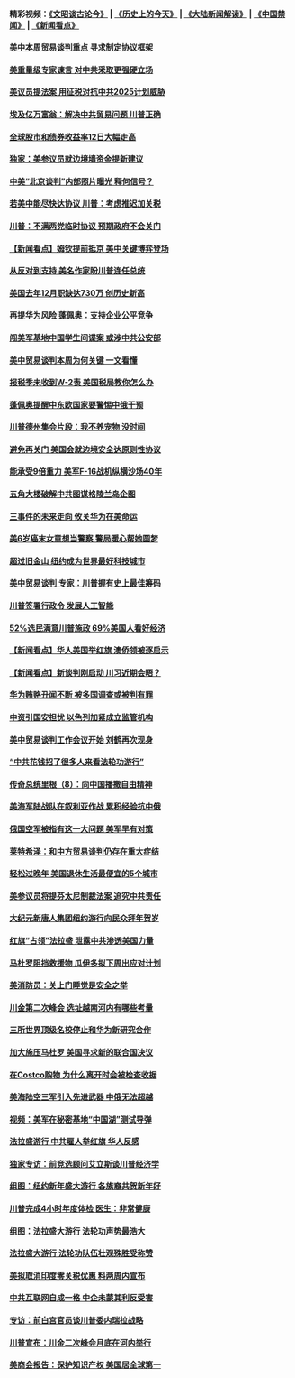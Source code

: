 #### 精彩视频：[《文昭谈古论今》](http://45.76.195.252/wenzhao) | [《历史上的今天》](http://45.76.195.252/today-in-history) | [《大陆新闻解读》](http://45.76.195.252/ntdtv-comedy) | [《中国禁闻》](http://45.76.195.252/ntdtv-news) | [《新闻看点》](http://45.76.195.252/news-insight) 

 #### [美中本周贸易谈判重点 寻求制定协议框架](../pages/nsc412/n11041912.md?t=02131418) 

#### [美重量级专家谏言 对中共采取更强硬立场](../pages/nsc412/n11040358.md?t=02131418) 

#### [美议员提法案 用征税对抗中共2025计划威胁](../pages/nsc412/n11040820.md?t=02131418) 

#### [埃及亿万富翁：解决中共贸易问题 川普正确](../pages/nsc412/n11040351.md?t=02131418) 

#### [全球股市和债券收益率12日大幅走高](../pages/nsc412/n11040548.md?t=02131418) 

#### [独家：美参议员就边境墙资金提新建议](../pages/nsc412/n11040426.md?t=02131418) 

#### [中美“北京谈判”内部照片曝光 释何信号？](../pages/nsc412/n11040032.md?t=02131418) 

#### [若美中能尽快达协议 川普：考虑推迟加关税](../pages/nsc412/n11040298.md?t=02131418) 

#### [川普：不满两党临时协议 预期政府不会关门](../pages/nsc412/n11040382.md?t=02131418) 

#### [【新闻看点】姆钦提前抵京 美中关键博弈登场](../pages/nsc412/n11040007.md?t=02131418) 

#### [从反对到支持 美名作家盼川普连任总统](../pages/nsc412/n11040403.md?t=02131418) 

#### [美国去年12月职缺达730万 创历史新高](../pages/nsc412/n11040252.md?t=02131418) 

#### [再提华为风险 蓬佩奥：支持企业公平竞争](../pages/nsc412/n11040198.md?t=02131418) 

#### [闯美军基地中国学生间谍案 或涉中共公安部](../pages/nsc412/n11040083.md?t=02131418) 

#### [美中贸易谈判本周为何关键 一文看懂](../pages/nsc412/n11040025.md?t=02131418) 

#### [报税季未收到W-2表 美国税局教你怎么办](../pages/nsc412/n11040031.md?t=02131418) 

#### [蓬佩奥提醒中东欧国家要警惕中俄干预](../pages/nsc412/n11039745.md?t=02131418) 

#### [川普德州集会片段：我不养宠物 没时间](../pages/nsc412/n11039218.md?t=02131418) 

#### [避免再关门 美国会就边境安全达原则性协议](../pages/nsc412/n11039556.md?t=02131418) 

#### [能承受9倍重力 美军F-16战机纵横沙场40年](../pages/nsc412/n11039432.md?t=02131418) 

#### [五角大楼破解中共图谋格陵兰岛企图](../pages/nsc412/n11038368.md?t=02131418) 

#### [三事件的未来走向 攸关华为在美命运](../pages/nsc412/n11038473.md?t=02131418) 

#### [美6岁癌末女童想当警察 警局暖心帮她圆梦](../pages/nsc412/n11039117.md?t=02131418) 

#### [超过旧金山 纽约成为世界最好科技城市](../pages/nsc412/n11038537.md?t=02131418) 

#### [美中贸易谈判 专家：川普握有史上最佳筹码](../pages/nsc412/n11038534.md?t=02131418) 

#### [川普签署行政令 发展人工智能](../pages/nsc412/n11038189.md?t=02131418) 

#### [52%选民满意川普施政 69%美国人看好经济](../pages/nsc412/n11038428.md?t=02131418) 

#### [【新闻看点】华人美国举红旗 澳侨领被逐启示](../pages/nsc412/n11038210.md?t=02131418) 

#### [【新闻看点】新谈判刚启动 川习近期会晤？](../pages/nsc412/n11037934.md?t=02131418) 

#### [华为贿赂丑闻不断 被多国调查或被判有罪](../pages/nsc412/n11038028.md?t=02131418) 

#### [中资引国安担忧 以色列加紧成立监管机构](../pages/nsc412/n11037999.md?t=02131418) 

#### [美中贸易谈判工作会议开始 刘鹤再次现身](../pages/nsc412/n11037952.md?t=02131418) 

#### [“中共花钱招了很多人来看法轮功游行”](../pages/nsc412/n11035086.md?t=02131418) 

#### [传奇总统里根（8）：向中国播撒自由精神](../pages/nsc412/n11031942.md?t=02131418) 

#### [美海军陆战队在叙利亚作战 累积经验抗中俄](../pages/nsc412/n11037435.md?t=02131418) 

#### [俄国空军被指有这一大问题 美军早有对策](../pages/nsc412/n11036963.md?t=02131418) 

#### [莱特希泽：和中方贸易谈判仍存在重大症结](../pages/nsc412/n11036185.md?t=02131418) 

#### [轻松过晚年 美国退休生活最便宜的5个城市](../pages/nsc412/n11029797.md?t=02131418) 

#### [美参议员将提芬太尼制裁法案 追究中共责任](../pages/nsc412/n11036127.md?t=02131418) 

#### [大纪元新唐人集团纽约游行向民众拜年贺岁](../pages/nsc412/n11036091.md?t=02131418) 

#### [红旗“占领”法拉盛 泄露中共渗透美国力量](../pages/nsc412/n11035177.md?t=02131418) 

#### [马杜罗阻挡救援物 瓜伊多拟下周出应对计划](../pages/nsc412/n11035966.md?t=02131418) 

#### [美消防员：关上门睡觉是安全之举](../pages/nsc412/n11035932.md?t=02131418) 

#### [川金第二次峰会 选址越南河内有哪些考量](../pages/nsc412/n11034808.md?t=02131418) 

#### [三所世界顶级名校停止和华为新研究合作](../pages/nsc412/n11034829.md?t=02131418) 

#### [加大施压马杜罗 美国寻求新的联合国决议](../pages/nsc412/n11035619.md?t=02131418) 

#### [在Costco购物 为什么离开时会被检查收据](../pages/nsc412/n11029636.md?t=02131418) 

#### [美海陆空三军引入先进武器 中俄无法超越](../pages/nsc412/n11019720.md?t=02131418) 

#### [视频：美军在秘密基地“中国湖”测试导弹](../pages/nsc412/n11035439.md?t=02131418) 

#### [法拉盛游行 中共雇人举红旗 华人反感](../pages/nsc412/n11035206.md?t=02131418) 

#### [独家专访：前竞选顾问艾立斯谈川普经济学](../pages/nsc412/n11034992.md?t=02131418) 

#### [组图：纽约新年盛大游行 各族裔共贺新年好](../pages/nsc412/n11034920.md?t=02131418) 

#### [川普完成4小时年度体检 医生：非常健康](../pages/nsc412/n11034715.md?t=02131418) 

#### [组图：法拉盛大游行 法轮功声势最浩大](../pages/nsc412/n11034814.md?t=02131418) 

#### [法拉盛大游行 法轮功队伍壮观殊胜受称赞](../pages/nsc412/n11034852.md?t=02131418) 

#### [美拟取消印度零关税优惠 料两周内宣布](../pages/nsc412/n11034785.md?t=02131418) 

#### [中共互联网自成一格 中企未蒙其利反受害](../pages/nsc412/n11034725.md?t=02131418) 

#### [专访：前白宫官员谈川普委内瑞拉战略](../pages/nsc412/n11032742.md?t=02131418) 

#### [川普宣布：川金二次峰会月底在河内举行](../pages/nsc412/n11034200.md?t=02131418) 

#### [美商会报告：保护知识产权 美国居全球第一](../pages/nsc412/n11033507.md?t=02131418) 

